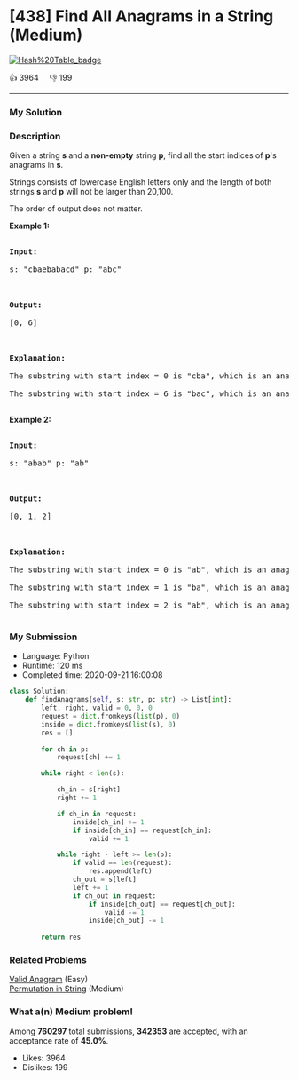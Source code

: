 # [438] Find All Anagrams in a String (Medium)

[![Hash%20Table_badge](https://img.shields.io/badge/topic-Hash%20Table-green.svg)](https://leetcode.com/problems/find-all-anagrams-in-a-string/) 

:+1: 3964 &nbsp; &nbsp; :thumbsdown: 199

---

### My Solution


### Description
<p>Given a string <b>s</b> and a <b>non-empty</b> string <b>p</b>, find all the start indices of <b>p</b>'s anagrams in <b>s</b>.</p>

<p>Strings consists of lowercase English letters only and the length of both strings <b>s</b> and <b>p</b> will not be larger than 20,100.</p>

<p>The order of output does not matter.</p>

<p><b>Example 1:</b>
<pre>
<b>Input:</b>
s: "cbaebabacd" p: "abc"

<b>Output:</b>
[0, 6]

<b>Explanation:</b>
The substring with start index = 0 is "cba", which is an anagram of "abc".
The substring with start index = 6 is "bac", which is an anagram of "abc".
</pre>
</p>

<p><b>Example 2:</b>
<pre>
<b>Input:</b>
s: "abab" p: "ab"

<b>Output:</b>
[0, 1, 2]

<b>Explanation:</b>
The substring with start index = 0 is "ab", which is an anagram of "ab".
The substring with start index = 1 is "ba", which is an anagram of "ab".
The substring with start index = 2 is "ab", which is an anagram of "ab".
</pre>
</p>


### My Submission

- Language: Python
- Runtime: 120 ms
- Completed time: 2020-09-21 16:00:08

```Python
class Solution:
    def findAnagrams(self, s: str, p: str) -> List[int]:
        left, right, valid = 0, 0, 0
        request = dict.fromkeys(list(p), 0)
        inside = dict.fromkeys(list(s), 0)
        res = []
        
        for ch in p:
            request[ch] += 1

        while right < len(s):

            ch_in = s[right]
            right += 1

            if ch_in in request:
                inside[ch_in] += 1
                if inside[ch_in] == request[ch_in]:
                    valid += 1

            while right - left >= len(p):
                if valid == len(request):
                    res.append(left)
                ch_out = s[left]
                left += 1
                if ch_out in request:
                    if inside[ch_out] == request[ch_out]:
                        valid -= 1
                    inside[ch_out] -= 1
        
        return res
```


### Related Problems
[Valid Anagram](https://leetcode.com/problems/valid-anagram/) (Easy) <br>
[Permutation in String](https://leetcode.com/problems/permutation-in-string/) (Medium) <br>



### What a(n) Medium problem!
Among **760297** total submissions, **342353** are accepted, with an acceptance rate of **45.0%**. <br>

- Likes: 3964
- Dislikes: 199

